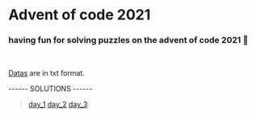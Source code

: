 # Advent of code 2021
<h3>having fun for solving puzzles on the advent of code 2021 🎅</h3><br>

[Datas](src/main/resources/datatxt) are in txt format.

------ SOLUTIONS ------

> [day_1](src/main/java/com/hatcattt/aoc2021/PuzzleDay1.java)
> [day_2](src/main/java/com/hatcattt/aoc2021/PuzzleDay2.java)
> [day_3](src/main/java/com/hatcattt/aoc2021/PuzzleDay3.java)
